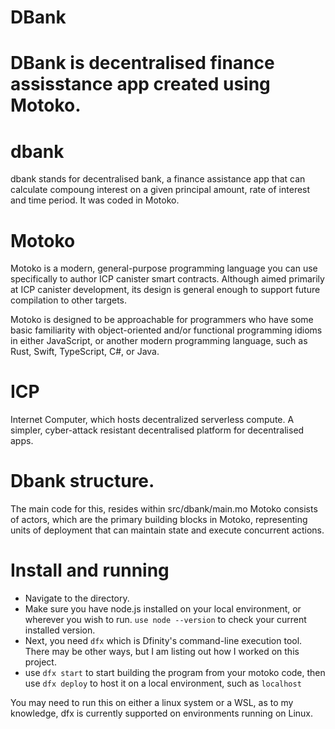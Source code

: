 # DBank
DBank is decentralised finance assisstance app created using Motoko. 
=======
# dbank
dbank stands for decentralised bank, a finance assistance app that can calculate compoung interest on a given principal amount, rate of interest and time period. It was coded in Motoko.

# Motoko
Motoko is a modern, general-purpose programming language you can use specifically to author ICP canister smart contracts. Although aimed primarily at ICP canister development, its design is general enough to support future compilation to other targets.

Motoko is designed to be approachable for programmers who have some basic familiarity with object-oriented and/or functional programming idioms in either JavaScript, or another modern programming language, such as Rust, Swift, TypeScript, C#, or Java.
# ICP
Internet Computer, which hosts decentralized serverless compute. A simpler, cyber-attack resistant decentralised platform for decentralised apps.
# Dbank structure.
The main code for this, resides within src/dbank/main.mo
Motoko consists of actors, which are the primary building blocks in Motoko, representing units of deployment that can maintain state and execute concurrent actions.
# Install and running
- Navigate to the directory.
- Make sure you have node.js installed on your local environment, or wherever you wish to run. `use node --version` to check your current installed version.
- Next, you need `dfx` which is Dfinity's command-line execution tool. There may be other ways, but I am listing out how I worked on this project.
- use `dfx start` to start building the program from your motoko code, then use `dfx deploy` to host it on a local environment, such as `localhost`

You may need to run this on either a linux system or a WSL, as to my knowledge, dfx is currently supported on environments running on Linux.
